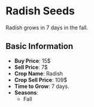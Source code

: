 # Radish Seeds

Radish grows in 7 days in the fall.

## Basic Information

- **Buy Price**: 15$
- **Sell Price**: 7$
- **Crop Name**: Radish
- **Crop Sell Price**: 109$
- **Time to Grow**: 7 days.
- **Seasons**:
  - Fall